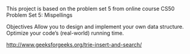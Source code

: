 This project is based on the problem set 5 from online course CS50
Problem Set 5: Mispellings

Objectives
Allow you to design and implement your own data structure.
Optimize your code’s (real-world) running time.

http://www.geeksforgeeks.org/trie-insert-and-search/